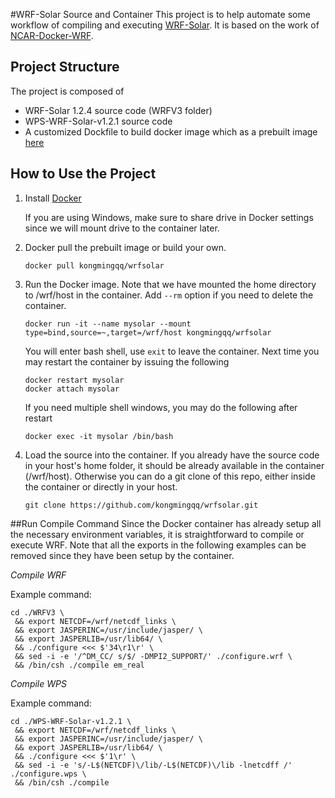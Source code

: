 #WRF-Solar Source and Container
This project is to help automate some workflow of compiling and executing [WRF-Solar](https://wiki.ucar.edu/pages/viewpage.action?pageId=321619872).
It is based on the work of [NCAR-Docker-WRF](https://ral.ucar.edu/projects/ncar-docker-wrf).

## Project Structure
The project is composed of
- WRF-Solar 1.2.4 source code (WRFV3 folder)
- WPS-WRF-Solar-v1.2.1 source code
- A customized Dockfile to build docker image which as a prebuilt image [here](http://docker.io)

## How to Use the Project
1. Install [Docker](https://www.docker.com/get-started)

   If you are using Windows, make sure to share drive in Docker settings since we will mount drive to the container later.

2. Docker pull the prebuilt image or build your own.
   ```shell script
   docker pull kongmingqq/wrfsolar
   ```
3. Run the Docker image. Note that we have mounted the home directory to /wrf/host in the container. Add `--rm` option if you need to delete the container.
    ```shell script
    docker run -it --name mysolar --mount type=bind,source=~,target=/wrf/host kongmingqq/wrfsolar
    ```
   You will enter bash shell, use `exit` to leave the container. Next time you may restart the container by issuing the following
   ```shell script
   docker restart mysolar
   docker attach mysolar
   ```
   If you need multiple shell windows, you may do the following after restart
   ```
   docker exec -it mysolar /bin/bash
   ```
4. Load the source into the container. If you already have the source code in your host's home folder, it should be already available
in the container (/wrf/host). Otherwise you can do a git clone of this repo, either inside the container or directly in your host.
   
   ```shell script
   git clone https://github.com/kongmingqq/wrfsolar.git
   ```

##Run Compile Command
Since the Docker container has already setup all the necessary environment variables,
it is straightforward to compile or execute WRF. Note that all the exports in the following
examples can be removed since they have been setup by the container. 

*Compile WRF*

Example command:
```shell script
cd ./WRFV3 \
 && export NETCDF=/wrf/netcdf_links \
 && export JASPERINC=/usr/include/jasper/ \
 && export JASPERLIB=/usr/lib64/ \
 && ./configure <<< $'34\r1\r' \
 && sed -i -e '/^DM_CC/ s/$/ -DMPI2_SUPPORT/' ./configure.wrf \
 && /bin/csh ./compile em_real
```

*Compile WPS*

Example command:
```shell script
cd ./WPS-WRF-Solar-v1.2.1 \
 && export NETCDF=/wrf/netcdf_links \
 && export JASPERINC=/usr/include/jasper/ \
 && export JASPERLIB=/usr/lib64/ \
 && ./configure <<< $'1\r' \
 && sed -i -e 's/-L$(NETCDF)\/lib/-L$(NETCDF)\/lib -lnetcdff /' ./configure.wps \
 && /bin/csh ./compile
```